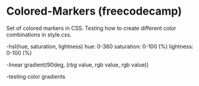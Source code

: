 # Colored-Markers (freecodecamp)
Set of colored markers in CSS. Testing how to create different color combinations in style.css.

-hsl(hue, saturation, lightness)
hue: 0-360
saturation: 0-100 (%)
lightness: 0-100 (%)

-linear gradient(90deg, (rbg value, rgb value, rgb value))

-testing color gradients
